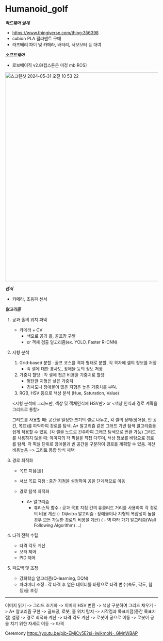 # Humanoid_golf

***하드웨어 설계***
   - https://www.thingiverse.com/thing:356398
   - cubion PLA 필라멘트 구매
   - 라즈베리 파이 및 카메라, 배터리, 서보모터 등 대여

***소프트웨어***
   - 로보베이직 v2.8(캡스톤은 미정 mb ROS)
  
 
<img width="689" alt="스크린샷 2024-05-31 오전 10 53 22" src="https://github.com/blahblahblah-dk/ESW_mltsy/assets/101304352/2381e56f-73a6-4917-a339-4e1d7e446f62">

***센서***
   - 카메라, 초음파 센서



***알고리즘***

   1. 공과 홀의 위치 파악
      - 카메라 + CV
          - 색으로 공과 홀, 골프장 구별
          - or 객체 검출 알고리즘(ex. YOLO, Faster R-CNN)
        
   2. 지형 분석
      1) Grid-based 분할 : 골프 코스를 격자 형태로 분할, 각 격자에 셀의 정보를 저장
           - 각 셀에 대한 경사도, 장애물 등의 정보 저장
      2) 가중치 할당 : 각 셀에 접근 비용을 가중치로 할당
           - 평탄한 지형은 낮은 가중치
           - 경사도나 장애물이 많은 지형은 높은 가중치를 부여.
      3) RGB, HSV 등으로 색상 분석 (Hue, Saturation, Value)

      <지형 분석에 그리드만, 색상 및 객체인식에 HSV만> or <색상 인식과 경로 계획을 그리드로 통합> 
      
      그리드를 사용할 때: 공간을 일정한 크기의 셀로 나누고, 각 셀의 상태(장애물, 빈 공간, 목표)를 파악하여 경로를 탐색. A* 알고리즘 같은 그래프 기반 탐색 알고리즘을 쉽게 적용할 수 있음. (각 셀을 노드로 간주하여 그래프 탐색으로 변환 가능)
      그리드를 사용하지 않을 때: 이미지의 각 픽셀을 직접 다루며, 색상 정보를 바탕으로 경로를 탐색. 각 픽셀 단위로 장애물과 빈 공간을 구분하여 경로를 계획할 수 있음. 계산비용높음
      => 그리트 통합 방식 채택


   3. 경로 최적화
      - 목표 지점(홀)
      - 서브 목표 지점 : 중간 지점을 설정하여 공을 단계적으로 이동
        
      - 경로 탐색 최적화
        - A* 알고리즘
            - 휴리스틱 함수 : 공과 목표 지점 간의 유클리드 거리를 사용하여 각 경로의 비용 계산
       (- Dijkstra 알고리즘 : 장애물이나 지형의 복잡성이 높을 경우 모든 가능한 경로의 비용을 계산)
       ( - 벽 따라 가기 알고리즘(Wall Following Algorithm) ...)

  4. 타격 전략 수립
       - 타격 각도 계산
       - 모터 제어
       - PID 제어

  5. 피드백 및 조정
       - 강화학습 알고리즘(Q-learning, DQN)
       - 파라미터 조정 : 각 타격 후 얻은 데이터를 바탕으로 타격 변수(속도, 각도, 힘 등)을 조정






----------
이미지 읽기 -> 그리드 초기화 -> 이미지 HSV 변환 -> 색상 구분하여 그리드 채우기 -> A* 알고리즘 구현 -> 골프공, 로봇, 홀 위치 탐지 -> 시작점과 목표지점(중간 목표지점) 설정 -> 경로 최적화 계산 -> 타격 각도 계산 -> 로봇이 공으로 이동 -> 로봇이 공을 치기 위한 자세로 이동 -> 타격










Ceremony 
https://youtu.be/pjb-EMjCv5E?si=iwikmoN-_GMnWBAP
